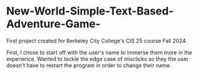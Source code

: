 # New-World-Simple-Text-Based-Adventure-Game-
First project created for Berkeley City College's CIS 25 course Fall 2024. 

First, I chose to start off with the user's name to immerse them more in the experience. Wanted to tackle the edge case of misclicks so they the user doesn't have to restart the program in order to change their name.
